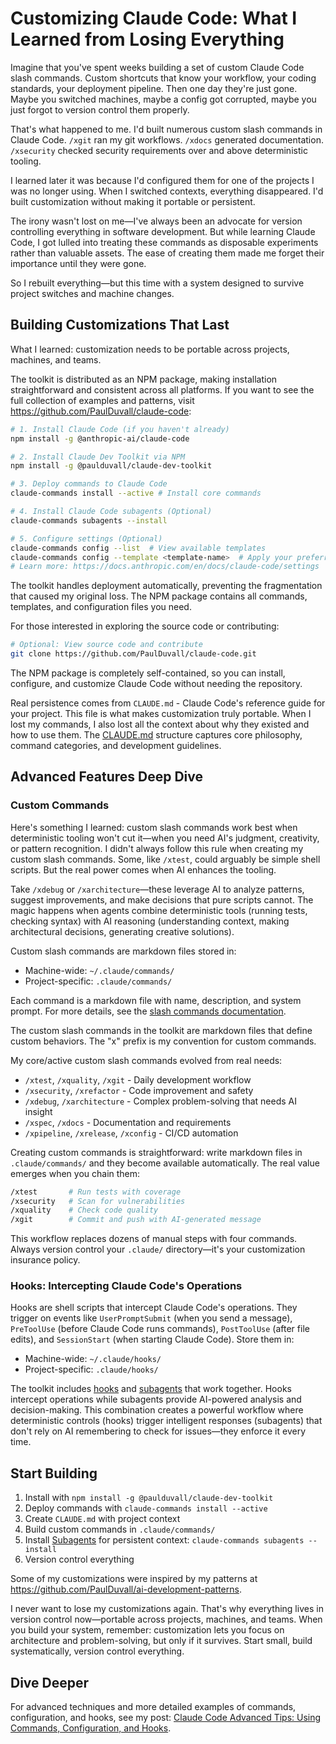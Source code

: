 # Customizing Claude Code: What I Learned from Losing Everything

Imagine that you've spent weeks building a set of custom Claude Code slash commands. Custom shortcuts that know your workflow, your coding standards, your deployment pipeline. Then one day they're just gone. Maybe you switched machines, maybe a config got corrupted, maybe you just forgot to version control them properly. 

That's what happened to me. I'd built numerous custom slash commands in Claude Code. `/xgit` ran my git workflows. `/xdocs` generated documentation. `/xsecurity` checked security requirements over and above deterministic tooling.

I learned later it was because I'd configured them for one of the projects I was no longer using. When I switched contexts, everything disappeared. I'd built customization without making it portable or persistent.

The irony wasn't lost on me—I've always been an advocate for version controlling everything in software development. But while learning Claude Code, I got lulled into treating these commands as disposable experiments rather than valuable assets. The ease of creating them made me forget their importance until they were gone.

So I rebuilt everything—but this time with a system designed to survive project switches and machine changes.

## Building Customizations That Last

What I learned: customization needs to be portable across projects, machines, and teams.

The toolkit is distributed as an NPM package, making installation straightforward and consistent across all platforms. If you want to see the full collection of examples and patterns, visit https://github.com/PaulDuvall/claude-code:

```bash
# 1. Install Claude Code (if you haven't already)
npm install -g @anthropic-ai/claude-code

# 2. Install Claude Dev Toolkit via NPM
npm install -g @paulduvall/claude-dev-toolkit

# 3. Deploy commands to Claude Code
claude-commands install --active # Install core commands

# 4. Install Claude Code subagents (Optional)
claude-commands subagents --install

# 5. Configure settings (Optional)
claude-commands config --list  # View available templates
claude-commands config --template <template-name>  # Apply your preferred template
# Learn more: https://docs.anthropic.com/en/docs/claude-code/settings
```

The toolkit handles deployment automatically, preventing the fragmentation that caused my original loss. The NPM package contains all commands, templates, and configuration files you need.

For those interested in exploring the source code or contributing:

```bash
# Optional: View source code and contribute
git clone https://github.com/PaulDuvall/claude-code.git
```

The NPM package is completely self-contained, so you can install, configure, and customize Claude Code without needing the repository.

Real persistence comes from `CLAUDE.md` - Claude Code's reference guide for your project. This file is what makes customization truly portable. When I lost my commands, I also lost all the context about why they existed and how to use them. The [CLAUDE.md](https://www.anthropic.com/engineering/claude-code-best-practices) structure captures core philosophy, command categories, and development guidelines.  

## Advanced Features Deep Dive

### Custom Commands

Here's something I learned: custom slash commands work best when deterministic tooling won't cut it—when you need AI's judgment, creativity, or pattern recognition. I didn't always follow this rule when creating my custom slash commands. Some, like `/xtest`, could arguably be simple shell scripts. But the real power comes when AI enhances the tooling.

Take `/xdebug` or `/xarchitecture`—these leverage AI to analyze patterns, suggest improvements, and make decisions that pure scripts cannot. The magic happens when agents combine deterministic tools (running tests, checking syntax) with AI reasoning (understanding context, making architectural decisions, generating creative solutions).

Custom slash commands are markdown files stored in:
- Machine-wide: `~/.claude/commands/`
- Project-specific: `.claude/commands/`

Each command is a markdown file with name, description, and system prompt. For more details, see the [slash commands documentation](https://docs.anthropic.com/en/docs/claude-code/slash-commands).

The custom slash commands in the toolkit are markdown files that define custom behaviors. The "x" prefix is my convention for custom commands.

My core/active custom slash commands evolved from real needs:
- `/xtest`, `/xquality`, `/xgit` - Daily development workflow
- `/xsecurity`, `/xrefactor` - Code improvement and safety
- `/xdebug`, `/xarchitecture` - Complex problem-solving that needs AI insight
- `/xspec`, `/xdocs` - Documentation and requirements
- `/xpipeline`, `/xrelease`, `/xconfig` - CI/CD automation

Creating custom commands is straightforward: write markdown files in `.claude/commands/` and they become available automatically. The real value emerges when you chain them:

```bash
/xtest       # Run tests with coverage
/xsecurity   # Scan for vulnerabilities  
/xquality    # Check code quality
/xgit        # Commit and push with AI-generated message
```

This workflow replaces dozens of manual steps with four commands. Always version control your `.claude/` directory—it's your customization insurance policy.

### Hooks: Intercepting Claude Code's Operations

Hooks are shell scripts that intercept Claude Code's operations. They trigger on events like `UserPromptSubmit` (when you send a message), `PreToolUse` (before Claude Code runs commands), `PostToolUse` (after file edits), and `SessionStart` (when starting Claude Code). Store them in:
- Machine-wide: `~/.claude/hooks/`
- Project-specific: `.claude/hooks/`

The toolkit includes [hooks](https://docs.anthropic.com/en/docs/claude-code/hooks) and [subagents](https://docs.anthropic.com/en/docs/claude-code/sub-agents) that work together. Hooks intercept operations while subagents provide AI-powered analysis and decision-making. This combination creates a powerful workflow where deterministic controls (hooks) trigger intelligent responses (subagents) that don't rely on AI remembering to check for issues—they enforce it every time.

## Start Building

1. Install with `npm install -g @paulduvall/claude-dev-toolkit`
2. Deploy commands with `claude-commands install --active`
3. Create `CLAUDE.md` with project context
4. Build custom commands in `.claude/commands/`
5. Install [Subagents](https://docs.anthropic.com/en/docs/claude-code/sub-agents) for persistent context: `claude-commands subagents --install`
6. Version control everything

Some of my customizations were inspired by my patterns at https://github.com/PaulDuvall/ai-development-patterns. 

I never want to lose my customizations again. That's why everything lives in version control now—portable across projects, machines, and teams. When you build your system, remember: customization lets you focus on architecture and problem-solving, but only if it survives. Start small, build systematically, version control everything.

## Dive Deeper

For advanced techniques and more detailed examples of commands, configuration, and hooks, see my post: [Claude Code Advanced Tips: Using Commands, Configuration, and Hooks](https://www.paulmduvall.com/claude-code-advanced-tips-using-commands-configuration-and-hooks/).